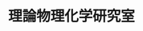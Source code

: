---
title: "理論物理化学研究室"
draft: false

# page title background image
bg_image: "images/banner/bg1.jpg"

# meta description ~100 letters in Japanese
description : "None"

# Research image
image: "images/labs/flask.jpg"

# taxonomy
la_categories: "分子化学" # 分子化学 | 物質化学 | 反応化学
keywords: ["None", "None", "None"]

# faculties; label: true name and title
faculties:
- id: koga
  name: "\u7532\u8CC0 \u7814\u4E00\u90CE \u6559\u6388"
- id: sumi
  name: "\u58A8 \u667A\u6210 \u51C6\u6559\u6388"


# contact info
contact:
- icon: ti-email
  link: mailto:koga@okayama-u.ac.jp
  name: koga@okayama-u.ac.jp


- name : "理論物理化学研究室"
  icon : "ti-world" # icon pack : https://themify.me/themify-icons
  link : "http://phys.chem.okayama-u.ac.jp/"

- name : "700-8530 岡山県岡山市津島中3－1－1"
  icon : "ti-location-pin" # icon pack : https://themify.me/themify-icons
  link : "#"

# type
type: "laboratory"
---